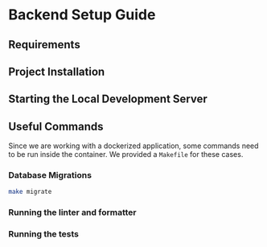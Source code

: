 # Backend Setup Guide

## **Requirements**

## **Project Installation**


## **Starting the Local Development Server**

## Useful Commands

Since we are working with a dockerized application, some commands need to be run inside the container. We provided a `Makefile` for these cases.

### **Database Migrations**

```sh
make migrate
```

### **Running the linter and formatter**

### **Running the tests**
